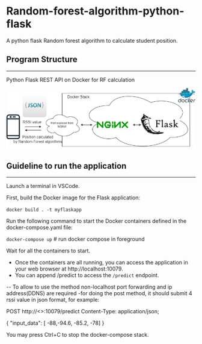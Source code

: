 # Random-forest-algorithm-python-flask

A python flask Random forest algorithm to calculate student position.

## Program Structure
---------------------------------------------------------------
Python Flask REST API on Docker for RF calculation​

![image](img/docker.png)

## Guideline to run the application
---------------------------------------------------------------

Launch a terminal in VSCode.

First, build the Docker image for the Flask application:

`docker build . -t myflaskapp`

Run the following command to start the Docker containers defined in the docker-compose.yaml file:

`docker-compose up` # run docker compose in foreground

Wait for all the containers to start.

- Once the containers are all running, you can access the application in your web browser at http://localhost:10079.
- You can append /predict to access the `/predict` endpoint.

-- To allow to use the method non-localhost port forwarding and ip address(DDNS) are required 
-for doing the post method, it should submit 4 rssi value in json format, for example:

POST http://<<Your-ip-address>>:10079/predict
Content-Type: application/json; 

{
    "input_data": [ -88,-94.6, -85.2, -78]
}

You may press Ctrl+C to stop the docker-compose stack.



 
